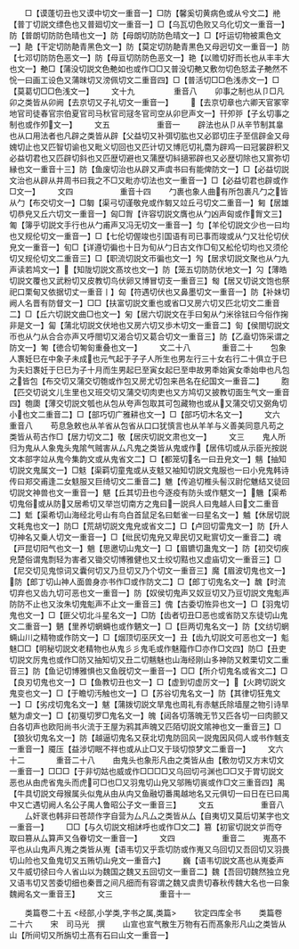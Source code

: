<!-- { "loadSidebar": true } -->
　　□【谟蓬切丑也又谟中切文一重音一】□防【馨奚切黄病色或从兮文二】艵【普丁切説文缥色也又普廻切文一重音一】□【乌瓦切色败又乌化切文一重音一】防【普朗切防防色晴也文一】防【母朗切防防色晴文一】□【吁运切物被熏色文一】靘【干定切防靘青黑色文一】防【莫定切防靘青黒色又母迥切文一重音一】防【七邓切防防色恶文一】防【母亘切防防色恶文一】艳【以赡切好而长也从丰丰大也文一】艴□【蒲没切説文色艴如也或作□□又普没切艴又敷勿切色怒孟子艴然不恱一曰画工设色又蒲昩切又滂佩切文二重音四】□【普活切□□色浅赤文一】□【莫葛切□□色浅文一】
　　文十九　　　　　重音八
　　卯事之制也从卩□凡卯之类皆从卯阙【去京切又子礼切文一重音一】
　　【去京切章也六卿天官冢宰地官司徒春官宗伯夏官司马秋官司冦冬官司空从卯皀声文一】幵夘戼【子幺切事之制也或作夘文一】
　　文五　　　　　　重音一
　　辟法也从卩从辛节制其辠也从口用法者也凡辟之类皆从辟【父益切又补弭切肱也又必郢切庄子至信辟金又母媿切止也又匹智切谕也又毗义切回也又匹计切又博厄切礼麕为辟鸡一曰冠裳辟积又必益切君也又匹辟切斜也又匹歴切避也又蒲歴切紏擿邪辟也又必歴切除也又賔弥切縁也文一重音十三】防【鱼废切治也从辟又声虞书曰有能俾防文一】□【必益切説文治也从辟从井周书曰我之不□又毗亦切法也文一重音一】□【必益切君也辟或作□文一】
　　文四　　　　　　重音十四
　　勹裹也象人曲有所包裹凡勹之皆从勹【布交切文一】□匔【渠弓切谨敬皃或作匔又竝丘弓切文二重音一】匑【居雄切恭皃又丘六切文一重音一】匈□胷【许容切説文膺也从勹凶声匈或作胷文三】匍【簿乎切説文手行也从勹甫声又冯无切文一重音一】匀【羊伦切説文少也一曰均也又规伦切文一重音一】□【七伦切偓竣也引国语有司已事而竣或从勹又壮伦切伏皃文一重音一】旬□【详遵切徧也十日为旬从勹日古文作□旬又舩伦切均也又须伦切又规伦切文二重音三】□【职流切説文帀徧也文一】勼【居求切説文聚也从勹九声读若鸠文一】【知陇切説文髙坟也文一】防【笼五切防防伏地文一】勽【薄皓切説文覆也又武粉切又皮教切鸟伏卵又博冒切支一重音三】匓【居又切说文饱也祭祀口栗甸又依据切丈一重音丨】匈【符遇切伏也又鼻墨切文一重音一】防【补妹切阙人名晋有防督文一】□□【扶富切説文重也或省□又房六切又匹北切文二重音二】□【丘六切説文曲□也文一】匊【居六切説文在手曰匊从勹米徐铉曰今俗作掬非是文一】匐【蒲北切説文伏地也又房六切又歩木切文一重音二】匌【侯閤切説文帀也从勹从合合亦声又呼閤切又渴合切又葛合切文一重音三】防【乙盍切饰采谓之防文一】匒【徳合切匒匌重叠也文一】
　　文二十八　　　　重音二十
　　包象人褢妊巳在中象子未成也元气起于子子人所生也男左行三十女右行二十俱立于巳为夫妇褢妊于巳巳为子十月而生男起巳至寅女起巳至申故男秊始寅女秊始申也凡包之皆包【布交切又蒲交切匏或作包又房尤切包来邑名在纪国文一重音二】
　　胞【匹交切说文儿生里也又班交切又蒲交切肉吏也又方鸠切又披教切面生气文一重音四】匏瓟【薄交切説文瓠也从包从夸声包取其可包藏物也或从又蒲交切又弼角切小也文二重音二】□【部巧切广雅耕也文一】□【部巧切木名文一】
　　文六　　　　　　重音八
　　苟息急敕也从羊省从包省从口口犹慎言也从羊羊与义善美同意凡苟之类皆从苟古作□【居力切文二】敬【居庆切説文肃也文一】
　　文三
　　鬼人所归为鬼从人象鬼头鬼隂气贼害从厶凡鬼之类皆从鬼或作【居伟切或从示臣光按説文本部字竝从鬼今集韵文或从鬼省文二】□【都笼切名一曰丑皃文一】魑【抽知切説文鬼属文一】□鬾【渠羁切童鬼或从支鬾又袖知切説文鬼服也一曰小皃鬼韩诗传曰郑交甫逢二女鬾服又巨绮切文二重音二】魋【传追切椎头髻汉尉佗魋结又徒回切説文神兽也文一重音一】魌【丘其切丑也今逐疫有防头或作魌文一】魕【渠希切鬼俗或从防又居希切又举岂切南方之鬼曰一説呉人曰鬼越人曰文二重音二】鬿【渠希切山海经北号山有鸟白首鼠足名曰鬿雀一曰星名文一】魖【休居切説文耗鬼也文一】防□【荒胡切説文鬼皃或省文二】□【卢回切雷鬼文一】防【升人切神名又乗人切文一重音一】□【纰民切鬼皃又卑民切又毗賔切文一重音二】魂【戸昆切阳气也文一】魈【思邀切山鬼文一】□【眉镳切蛊鬼文一】防【初交切疾皃楚俗谓鬼剽轻为害者又锄交切博雅健也又士绞切黠也又虚庙切文一重音三】□【尼交切见鬼惊词又囊何切又乃旦切又乃个切文一重音三】魔【眉波切鬼也文一】防【郎丁切山神人面兽身亦书作□或作防文二】□【郎丁切鬼名文一】魗【时流切弃也又齿九切可恶也文一重音一】防【奴侯切鬼声又奴豆切又乃豆切説文鬼鬽声防防不止也又汝朱切鬼鬽声不止文一重音三】傀【古委切恠异也文一】□【羽鬼切鬼也文一】□【匪父切北斗星名文一】□防【齿者切丑□恶也或省防又东徒切山鬼文二重音一】魉【里养切蝄蜽也或作魉文一】□【巨两切鬼名文一】防【文纺切蝄蜽山川之精物或作防文一】□【烟顶切巫厌文一】丑【齿九切説文可恶也文一】鬽魅□□【明秘切説文老精物也从鬼彡彡鬼毛或作魅籀作□亦作□文四】防□【丑吏切説文厉鬼也或作□防又抽知切又丑二切魑魅也山海经刚山多神防又敕栗切文二重音三】防【鱼记切博雅惧也又鱼旣切文一重音一】□□【所介切鬼名或省文二】□【良刃切鬼也文一】□【鱼教切丑也文一】□【虚到切虚厉文一】【火跨切説文鬼变也文一】□【于瞻切汚触也文一】□【苏谷切鬼名文一】防【其律切狂鬼文一】□【劣戍切鬼名文一】魃【蒲拨切説文旱鬼也周礼有赤魃氏除墙屋之物引诗旱魃为虐文一】□【初戛切罗□鬼名文一】魄【闼各切落魄无节又匹各切一曰肉颤又白各切声也欧阳尚书火流于王屋为鸦其声魄又匹陌切説文隂神也文一重音三】□【狼狄切鬼名文一】防【越逼切鬼名又获北切鬼防回风一説鬼因风伺人或书作魊支一重音一】魇压【益涉切眠不祥也或从止□又于琰切惊梦文二重音一】
　　文六十二　　　　重音二十八
　　甶鬼头也象形凡甶之类皆从甶【敷勿切又方末切文一重音一】□□□【于非切姑也威或作□□□□又乌回切弓渊也□□又于胃切説文恶也从甶虎省鬼头而虎可□也□又羽鬼切山皃又邬贿切嵔或作□文三重音四】禺【牛具切説文母猴属头似鬼从甶从禸又鱼融切番禺越地名又元俱切一曰日在已曰禺中又亡遇切阙人名公子禺人鲁昭公子文一重音三】
　　文五　　　　　　重音八
　　厶奸衺也韩非曰苍颉作字自营为厶凡厶之类皆从厶【自夷切又莫后切某字也文一重音一】
　　□□【与久切説文相訹呼也或作□文二】篡【初宦切説文屰而夺取曰篡从厶算声又刍眷切文一重音一】
　　文四　　　　　　重音二
　　嵬髙不平也从山鬼声凡嵬之类皆从嵬【语韦切又乎乖切防或作嵬又乌回切又吾回切又羽畏切山险也又鱼鬼切又五贿切山皃文一重音六】
　　巍【语韦切説文髙也从嵬委声又牛威切徐曰今人省山以为魏国之魏又五回切文一重音二】魏【吾回切魏然独立皃又语韦切又苦委切细也秦晋之间凡细而有容谓之魏又虞贵切春秋传魏大名也一曰象魏阙名文一重音王】
　　文三　　　　　　重音十一


　　类篇卷二十五
<经部,小学类,字书之属,类篇>
　　钦定四库全书
　　类篇卷二十六
　　宋　司马光　撰
　　山宣也宣气散生万物有石而髙象形凡山之类皆从山【所间切又所旃切土髙有石曰山文一重音一】
